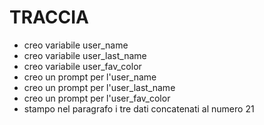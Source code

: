 # TRACCIA
- creo variabile user_name
- creo variabile user_last_name
- creo variabile user_fav_color
- creo un prompt per l'user_name
- creo un prompt per l'user_last_name
- creo un prompt per l'user_fav_color
- stampo nel paragrafo i tre dati concatenati al numero 21